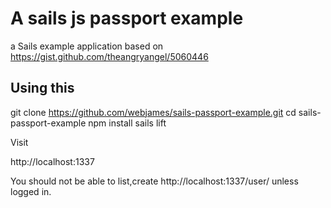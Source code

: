# A sails js passport example
a Sails example application based on https://gist.github.com/theangryangel/5060446

## Using this

   git clone https://github.com/webjames/sails-passport-example.git
   cd sails-passport-example
   npm install
   sails lift

Visit

   http://localhost:1337

You should not be able to list,create http://localhost:1337/user/ unless logged in. 
